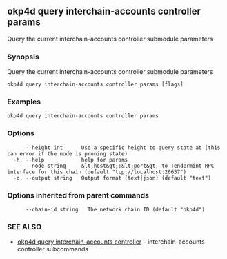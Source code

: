## okp4d query interchain-accounts controller params

Query the current interchain-accounts controller submodule parameters

### Synopsis

Query the current interchain-accounts controller submodule parameters

```
okp4d query interchain-accounts controller params [flags]
```

### Examples

```
okp4d query interchain-accounts controller params
```

### Options

```
      --height int      Use a specific height to query state at (this can error if the node is pruning state)
  -h, --help            help for params
      --node string     &lt;host&gt;:&lt;port&gt; to Tendermint RPC interface for this chain (default "tcp://localhost:26657")
  -o, --output string   Output format (text|json) (default "text")
```

### Options inherited from parent commands

```
      --chain-id string   The network chain ID (default "okp4d")
```

### SEE ALSO

* [okp4d query interchain-accounts controller](okp4d_query_interchain-accounts_controller.md)	 - interchain-accounts controller subcommands
